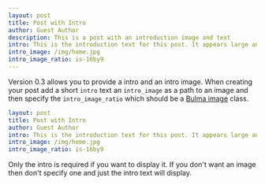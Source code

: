 ```yaml
---
layout: post
title: Post with Intro
author: Guest Author
description: This is a post with an introduction image and text
intro: This is the introduction text for this post. It appears large and bold at the top of the post!
intro_image: /img/home.jpg
intro_image_ratio: is-16by9
---
```


Version 0.3 allows you to provide a intro and an intro image. When creating your post add a short `intro` text an `intro_image` as a path to an image and then specify the `intro_image_ratio` which should be a [Bulma image](https://bulma.io/documentation/elements/image/) class.

```yaml
layout: post
title: Post with Intro
author: Guest Author
intro: This is the introduction text for this post. It appears large and bold at the top of the post
intro_image: /img/home.jpg
intro_image_ratio: is-16by9
```

Only the intro is required if you want to display it. If you don't want an image then don't specify one and just the intro text will display.
